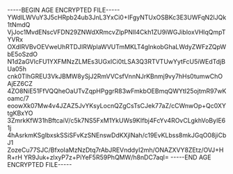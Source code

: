 -----BEGIN AGE ENCRYPTED FILE-----
YWdlLWVuY3J5cHRpb24ub3JnL3YxCi0+IFgyNTUxOSBKc3E3UWFqN2lJQk1tNmdQ
VjJoc1MvdENscVFDN29ZNWdXRmcvZlpPNlI4Ckh1ZU9iWGJibloxVHlqQmpTYVRx
OXdIRVBvOEVweUhRTDJIRWplaWVUTmMKLT4gInkobGhaLWdyZWFzZQpWbE5oSzdO
N1d2aGVlcFU1YXFMNzZLMEs3UGxICi0tLSA3Q3RTVTUwYytFcU5iWEdTdjBUa05h
cnk0TlhGREU3VkJBMW8ySjJ2RmVVCsfVnnNJrKBnmj9vy7hHs0tumwChOAjEZ6CZ
4ZO8NiE51FfVQQheOaUTvZqpHPggrR83wFmkbOEBmqQWYtI25ojtmR97wKoamc/7
eoowXk07Mw4v4JZAZ5JvYKsyLocnQZgCsTsCJek77aZ/cCWnwOp+Qc0XYtgKBxYO
3ZmrkKfW31hBftcaiV/c5k7NS5FxM1YkUWs9KIfbj4FcYv4ROvCLgkhVoByIE61j
4hAsrkmKSglbxskSSiSFvKzSNEnswDdKXjlNah/c19EvKLbss8mkJGqO08jiCbJ1
ZozeCu77SJC/BfxoIaMzNzDtq7rAbJREVnddyI2mh/ONAZXVY8ZEtz/OVJ+HR+rH
YR9Juk+zlxyP7z+PiYeF5R59PhQMW/h8nDC7aqI=
-----END AGE ENCRYPTED FILE-----
